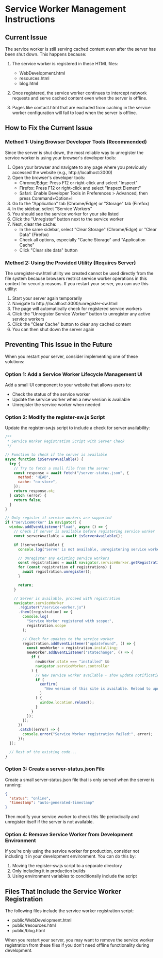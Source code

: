 # Service Worker Management Instructions

## Current Issue

The service worker is still serving cached content even after the server has been shut down. This happens because:

1. The service worker is registered in these HTML files:

   - WebDevelopment.html
   - resources.html
   - blog.html

2. Once registered, the service worker continues to intercept network requests and serve cached content even when the server is offline.

3. Pages like contact.html that are excluded from caching in the service worker configuration will fail to load when the server is offline.

## How to Fix the Current Issue

### Method 1: Using Browser Developer Tools (Recommended)

Since the server is shut down, the most reliable way to unregister the service worker is using your browser's developer tools:

1. Open your browser and navigate to any page where you previously accessed the website (e.g., http://localhost:3000)
2. Open the browser's developer tools:
   - Chrome/Edge: Press F12 or right-click and select "Inspect"
   - Firefox: Press F12 or right-click and select "Inspect Element"
   - Safari: Enable Developer Tools in Preferences > Advanced, then press Command+Option+I
3. Go to the "Application" tab (Chrome/Edge) or "Storage" tab (Firefox)
4. In the sidebar, select "Service Workers"
5. You should see the service worker for your site listed
6. Click the "Unregister" button next to the service worker
7. Next, clear the cache:
   - In the same sidebar, select "Clear Storage" (Chrome/Edge) or "Clear Data" (Firefox)
   - Check all options, especially "Cache Storage" and "Application Cache"
   - Click "Clear site data" button

### Method 2: Using the Provided Utility (Requires Server)

The unregister-sw.html utility we created cannot be used directly from the file system because browsers restrict service worker operations in this context for security reasons. If you restart your server, you can use this utility:

1. Start your server again temporarily
2. Navigate to http://localhost:3000/unregister-sw.html
3. The page will automatically check for registered service workers
4. Click the "Unregister Service Worker" button to unregister any active service workers
5. Click the "Clear Cache" button to clear any cached content
6. You can then shut down the server again

## Preventing This Issue in the Future

When you restart your server, consider implementing one of these solutions:

### Option 1: Add a Service Worker Lifecycle Management UI

Add a small UI component to your website that allows users to:

- Check the status of the service worker
- Update the service worker when a new version is available
- Unregister the service worker when needed

### Option 2: Modify the register-sw.js Script

Update the register-sw.js script to include a check for server availability:

```javascript
/**
 * Service Worker Registration Script with Server Check
 */

// Function to check if the server is available
async function isServerAvailable() {
  try {
    // Try to fetch a small file from the server
    const response = await fetch("/server-status.json", {
      method: "HEAD",
      cache: "no-store",
    });
    return response.ok;
  } catch (error) {
    return false;
  }
}

// Only register if service workers are supported
if ("serviceWorker" in navigator) {
  window.addEventListener("load", async () => {
    // Check if server is available before registering service worker
    const serverAvailable = await isServerAvailable();

    if (!serverAvailable) {
      console.log("Server is not available, unregistering service worker...");

      // Unregister any existing service workers
      const registrations = await navigator.serviceWorker.getRegistrations();
      for (const registration of registrations) {
        await registration.unregister();
      }

      return;
    }

    // Server is available, proceed with registration
    navigator.serviceWorker
      .register("/service-worker.js")
      .then((registration) => {
        console.log(
          "Service Worker registered with scope:",
          registration.scope
        );

        // Check for updates to the service worker
        registration.addEventListener("updatefound", () => {
          const newWorker = registration.installing;
          newWorker.addEventListener("statechange", () => {
            if (
              newWorker.state === "installed" &&
              navigator.serviceWorker.controller
            ) {
              // New service worker available - show update notification
              if (
                confirm(
                  "New version of this site is available. Reload to update?"
                )
              ) {
                window.location.reload();
              }
            }
          });
        });
      })
      .catch((error) => {
        console.error("Service Worker registration failed:", error);
      });
  });

  // Rest of the existing code...
}
```

### Option 3: Create a server-status.json File

Create a small server-status.json file that is only served when the server is running:

```json
{
  "status": "online",
  "timestamp": "auto-generated-timestamp"
}
```

Then modify your service worker to check this file periodically and unregister itself if the server is not available.

### Option 4: Remove Service Worker from Development Environment

If you're only using the service worker for production, consider not including it in your development environment. You can do this by:

1. Moving the register-sw.js script to a separate directory
2. Only including it in production builds
3. Using environment variables to conditionally include the script

## Files That Include the Service Worker Registration

The following files include the service worker registration script:

- public/WebDevelopment.html
- public/resources.html
- public/blog.html

When you restart your server, you may want to remove the service worker registration from these files if you don't need offline functionality during development.
